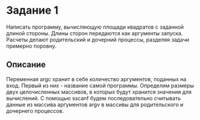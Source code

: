 # Задание 1
Написать программу, вычисляющую площади квадратов
с заданной длиной стороны. Длины сторон передаются как аргументы
запуска. Расчеты делают родительский и дочерний процессы, разделяя
задачи примерно поровну.
## Описание
Переменная argc хранит в себе количество аргументов, поданных на вход. Первый из них - название самой программы.
Определим размеры двух целочисленных массивов, в которых будут хранится значения для вычислений.
С помощью sscanf будем последовательно считывать данные из массива аргументов argv в массивы 
для родительского и дочернего процессов.
